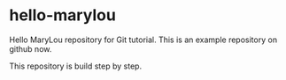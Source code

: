 # hello-marylou
Hello MaryLou repository for Git tutorial.
This is an example repository on github now.

This repository is build step by step.
